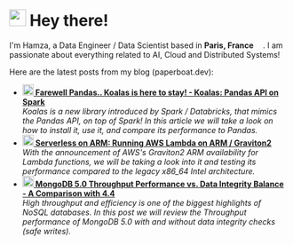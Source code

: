<h1><img src="https://emojis.slackmojis.com/emojis/images/1643511447/50554/hello-dog.gif?1643511447" width="30"/> Hey there! </h1>

<p>I'm Hamza, a Data Engineer / Data Scientist based in <b>Paris, France</b> <img src="https://cdn-icons-png.flaticon.com/512/197/197560.png" width="13"/>. I am passionate about everything related to AI, Cloud and Distributed Systems!</p>

<p>Here are the latest posts from my blog (paperboat.dev):</p>
<ul>
  <li>
    <a href="https://paperboat.dev/article/farewell-pandas-koalas-is-here-to-stay-koalas-pandas-api-on-spark">
    <b><img src="https://emojipedia-us.s3.dualstack.us-west-1.amazonaws.com/thumbs/240/apple/237/fire_1f525.png" width="20" alt="new" /> 
    Farewell Pandas.. Koalas is here to stay! - Koalas: Pandas API on Spark</b></a>
    <br/>
    <i>Koalas is a new library introduced by Spark &#x2F; Databricks, that mimics the Pandas API, on top of Spark! In this article we will take a look on how to install it, use it, and compare its performance to Pandas.</i>
  </li>
  <li>
    <a href="https://paperboat.dev/article/serverless-on-arm-running-aws-lambda-on-arm-graviton2">
    <b><img src="https://emojipedia-us.s3.dualstack.us-west-1.amazonaws.com/thumbs/240/apple/237/fire_1f525.png" width="20" alt="new" /> 
    Serverless on ARM: Running AWS Lambda on ARM &#x2F; Graviton2</b></a>
    <br/>
    <i>With the announcement of AWS&#39;s Graviton2 ARM availability for Lambda functions, we will be taking a look into it and testing its performance compared to the legacy x86_64 Intel architecture.</i>
  </li>
  <li>
    <a href="https://paperboat.dev/article/mongodb-5-0-throughput-performance-vs-data-integrity-balance-a-comparison-with-4-4">
    <b><img src="https://emojipedia-us.s3.dualstack.us-west-1.amazonaws.com/thumbs/240/apple/237/fire_1f525.png" width="20" alt="new" /> 
    MongoDB 5.0 Throughput Performance vs. Data Integrity Balance - A Comparison with 4.4</b></a>
    <br/>
    <i>High throughput and efficiency is one of the biggest highlights of NoSQL databases. In this post we will review the Throughput performance of MongoDB 5.0 with and without data integrity checks (safe writes).</i>
  </li>
</ul>
